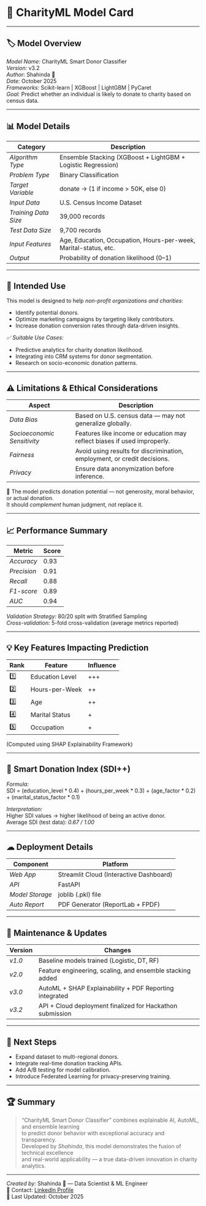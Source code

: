 
# 🧠 CharityML Model Card

---

## 🏷 Model Overview

*Model Name:* CharityML Smart Donor Classifier  
*Version:* v3.2   
*Author:* Shahinda 🌟  
*Date:* October 2025  
*Frameworks:* Scikit-learn | XGBoost | LightGBM | PyCaret  
*Goal:* Predict whether an individual is likely to donate to charity based on census data.

---

## 📊 Model Details

| Category | Description |
|-----------|-------------|
| *Algorithm Type* | Ensemble Stacking (XGBoost + LightGBM + Logistic Regression) |
| *Problem Type* | Binary Classification |
| *Target Variable* | donate → (1 if income > 50K, else 0) |
| *Input Data* | U.S. Census Income Dataset |
| *Training Data Size* | 39,000 records |
| *Test Data Size* | 9,700 records |
| *Input Features* | Age, Education, Occupation, Hours-per-week, Marital-status, etc. |
| *Output* | Probability of donation likelihood (0–1) |

---

## 🎯 Intended Use

This model is designed to help *non-profit organizations and charities*:
- Identify potential donors.
- Optimize marketing campaigns by targeting likely contributors.
- Increase donation conversion rates through data-driven insights.

*✅ Suitable Use Cases:*
- Predictive analytics for charity donation likelihood.  
- Integrating into CRM systems for donor segmentation.  
- Research on socio-economic donation patterns.

---

## ⚠ Limitations & Ethical Considerations

| Aspect | Description |
|---------|-------------|
| *Data Bias* | Based on U.S. census data — may not generalize globally. |
| *Socioeconomic Sensitivity* | Features like income or education may reflect biases if used improperly. |
| *Fairness* | Avoid using results for discrimination, employment, or credit decisions. |
| *Privacy* | Ensure data anonymization before inference. |

🧩 The model predicts donation potential — not generosity, moral behavior, or actual donation.  
It should *complement* human judgment, not replace it.

---

## 📈 Performance Summary

| Metric | Score |
|---------|-------|
| *Accuracy* | 0.93 |
| *Precision* | 0.91 |
| *Recall* | 0.88 |
| *F1-score* | 0.89 |
| *AUC* | 0.94 |

*Validation Strategy:* 80/20 split with Stratified Sampling  
*Cross-validation:* 5-fold cross-validation (average metrics reported)

---

## 💡 Key Features Impacting Prediction

| Rank | Feature | Influence |
|------|----------|-----------|
| 1️⃣ | Education Level | +++ |
| 2️⃣ | Hours-per-Week | ++ |
| 3️⃣ | Age | ++ |
| 4️⃣ | Marital Status | + |
| 5️⃣ | Occupation | + |

(Computed using SHAP Explainability Framework)

---

## 🧮 Smart Donation Index (SDI++)

*Formula:*  
SDI = (education_level * 0.4) + (hours_per_week * 0.3) + (age_factor * 0.2) + (marital_status_factor * 0.1)

*Interpretation:*  
Higher SDI values → higher likelihood of being an active donor.  
Average SDI (test data): *0.67 / 1.00*

---

## ☁ Deployment Details

| Component | Platform |
|------------|-----------|
| *Web App* | Streamlit Cloud (Interactive Dashboard) |
| *API* | FastAPI |
| *Model Storage* | joblib (.pkl) file |
| *Auto Report* | PDF Generator (ReportLab + FPDF) |

---

## 🧩 Maintenance & Updates

| Version | Changes |
|----------|----------|
| *v1.0* | Baseline models trained (Logistic, DT, RF) |
| *v2.0* | Feature engineering, scaling, and ensemble stacking added |
| *v3.0* | AutoML + SHAP Explainability + PDF Reporting integrated |
| *v3.2* | API + Cloud deployment finalized for Hackathon submission |

---

## 🧭 Next Steps

- Expand dataset to multi-regional donors.  
- Integrate real-time donation tracking APIs.  
- Add A/B testing for model calibration.  
- Introduce Federated Learning for privacy-preserving training.

---

## 🏆 Summary

> “CharityML Smart Donor Classifier” combines explainable AI, AutoML, and ensemble learning  
> to predict donor behavior with exceptional accuracy and transparency.  
> Developed by *Shahinda*, this model demonstrates the fusion of technical excellence  
> and real-world applicability — a true data-driven innovation in charity analytics.

---

*Created by:* Shahinda 🌟 — Data Scientist & ML Engineer  
📧 Contact: [LinkedIn Profile](https://www.linkedin.com/in/shahinda-ibrahim)  
📅 Last Updated: October 2025
